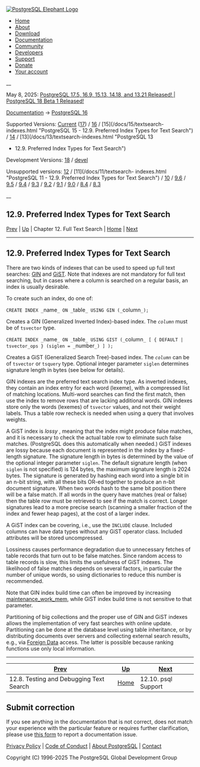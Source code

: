 [ ![PostgreSQL Elephant Logo](/media/img/about/press/elephant.png) ](/)

  * [Home](/ "Home")
  * [About](/about/ "About")
  * [Download](/download/ "Download")
  * [Documentation](/docs/ "Documentation")
  * [Community](/community/ "Community")
  * [Developers](/developer/ "Developers")
  * [Support](/support/ "Support")
  * [Donate](/about/donate/ "Donate")
  * [Your account](/account/ "Your account")

__

May 8, 2025: [ PostgreSQL 17.5, 16.9, 15.13, 14.18, and 13.21 Released! ](/about/news/postgresql-175-169-1513-1418-and-1321-released-3072/) | [ PostgreSQL 18 Beta 1 Released! ](/about/news/postgresql-18-beta-1-released-3070/)

[Documentation](/docs/ "Documentation") -> [PostgreSQL
16](/docs/16/index.html)

Supported Versions: [Current](/docs/current/textsearch-indexes.html
"PostgreSQL 17 - 12.9. Preferred Index Types for Text Search")
([17](/docs/17/textsearch-indexes.html "PostgreSQL 17 - 12.9. Preferred Index
Types for Text Search")) / [16](/docs/16/textsearch-indexes.html "PostgreSQL
16 - 12.9. Preferred Index Types for Text Search") / [15](/docs/15/textsearch-
indexes.html "PostgreSQL 15 - 12.9. Preferred Index Types for Text Search") /
[14](/docs/14/textsearch-indexes.html "PostgreSQL 14 - 12.9. Preferred Index
Types for Text Search") / [13](/docs/13/textsearch-indexes.html "PostgreSQL 13
- 12.9. Preferred Index Types for Text Search")

Development Versions: [18](/docs/18/textsearch-indexes.html "PostgreSQL 18 -
12.9. Preferred Index Types for Text Search") /
[devel](/docs/devel/textsearch-indexes.html "PostgreSQL devel -
12.9. Preferred Index Types for Text Search")

Unsupported versions: [12](/docs/12/textsearch-indexes.html "PostgreSQL 12 -
12.9. Preferred Index Types for Text Search") / [11](/docs/11/textsearch-
indexes.html "PostgreSQL 11 - 12.9. Preferred Index Types for Text Search") /
[10](/docs/10/textsearch-indexes.html "PostgreSQL 10 - 12.9. Preferred Index
Types for Text Search") / [9.6](/docs/9.6/textsearch-indexes.html "PostgreSQL
9.6 - 12.9. Preferred Index Types for Text Search") /
[9.5](/docs/9.5/textsearch-indexes.html "PostgreSQL 9.5 - 12.9. Preferred
Index Types for Text Search") / [9.4](/docs/9.4/textsearch-indexes.html
"PostgreSQL 9.4 - 12.9. Preferred Index Types for Text Search") /
[9.3](/docs/9.3/textsearch-indexes.html "PostgreSQL 9.3 - 12.9. Preferred
Index Types for Text Search") / [9.2](/docs/9.2/textsearch-indexes.html
"PostgreSQL 9.2 - 12.9. Preferred Index Types for Text Search") /
[9.1](/docs/9.1/textsearch-indexes.html "PostgreSQL 9.1 - 12.9. Preferred
Index Types for Text Search") / [9.0](/docs/9.0/textsearch-indexes.html
"PostgreSQL 9.0 - 12.9. Preferred Index Types for Text Search") /
[8.4](/docs/8.4/textsearch-indexes.html "PostgreSQL 8.4 - 12.9. Preferred
Index Types for Text Search") / [8.3](/docs/8.3/textsearch-indexes.html
"PostgreSQL 8.3 - 12.9. Preferred Index Types for Text Search")

__

12.9. Preferred Index Types for Text Search  
---  
[Prev](textsearch-debugging.html "12.8. Testing and Debugging Text Search")  | [Up](textsearch.html "Chapter 12. Full Text Search") | Chapter 12. Full Text Search | [Home](index.html "PostgreSQL 16.9 Documentation") |  [Next](textsearch-psql.html "12.10. psql Support")  
  
* * *

## 12.9. Preferred Index Types for Text Search #

There are two kinds of indexes that can be used to speed up full text
searches: [GIN](gin.html "Chapter 70. GIN Indexes") and [GiST](gist.html
"Chapter 68. GiST Indexes"). Note that indexes are not mandatory for full text
searching, but in cases where a column is searched on a regular basis, an
index is usually desirable.

To create such an index, do one of:

`CREATE INDEX _`name`_ ON _`table`_ USING GIN (_`column`_);`

    

Creates a GIN (Generalized Inverted Index)-based index. The _`column`_ must be
of `tsvector` type.

`CREATE INDEX _`name`_ ON _`table`_ USING GIST (_`column`_ [ { DEFAULT | tsvector_ops } (siglen = _`number`_) ] );`
    

Creates a GiST (Generalized Search Tree)-based index. The _`column`_ can be of
`tsvector` or `tsquery` type. Optional integer parameter `siglen` determines
signature length in bytes (see below for details).

GIN indexes are the preferred text search index type. As inverted indexes,
they contain an index entry for each word (lexeme), with a compressed list of
matching locations. Multi-word searches can find the first match, then use the
index to remove rows that are lacking additional words. GIN indexes store only
the words (lexemes) of `tsvector` values, and not their weight labels. Thus a
table row recheck is needed when using a query that involves weights.

A GiST index is _lossy_ , meaning that the index might produce false matches,
and it is necessary to check the actual table row to eliminate such false
matches. (PostgreSQL does this automatically when needed.) GiST indexes are
lossy because each document is represented in the index by a fixed-length
signature. The signature length in bytes is determined by the value of the
optional integer parameter `siglen`. The default signature length (when
`siglen` is not specified) is 124 bytes, the maximum signature length is 2024
bytes. The signature is generated by hashing each word into a single bit in an
n-bit string, with all these bits OR-ed together to produce an n-bit document
signature. When two words hash to the same bit position there will be a false
match. If all words in the query have matches (real or false) then the table
row must be retrieved to see if the match is correct. Longer signatures lead
to a more precise search (scanning a smaller fraction of the index and fewer
heap pages), at the cost of a larger index.

A GiST index can be covering, i.e., use the `INCLUDE` clause. Included columns
can have data types without any GiST operator class. Included attributes will
be stored uncompressed.

Lossiness causes performance degradation due to unnecessary fetches of table
records that turn out to be false matches. Since random access to table
records is slow, this limits the usefulness of GiST indexes. The likelihood of
false matches depends on several factors, in particular the number of unique
words, so using dictionaries to reduce this number is recommended.

Note that GIN index build time can often be improved by increasing
[maintenance_work_mem](runtime-config-resource.html#GUC-MAINTENANCE-WORK-MEM),
while GiST index build time is not sensitive to that parameter.

Partitioning of big collections and the proper use of GIN and GiST indexes
allows the implementation of very fast searches with online update.
Partitioning can be done at the database level using table inheritance, or by
distributing documents over servers and collecting external search results,
e.g., via [Foreign Data](ddl-foreign-data.html "5.12. Foreign Data") access.
The latter is possible because ranking functions use only local information.

* * *

[Prev](textsearch-debugging.html "12.8. Testing and Debugging Text Search")  | [Up](textsearch.html "Chapter 12. Full Text Search") |  [Next](textsearch-psql.html "12.10. psql Support")  
---|---|---  
12.8. Testing and Debugging Text Search  | [Home](index.html "PostgreSQL 16.9 Documentation") |  12.10. psql Support  
  
## Submit correction

If you see anything in the documentation that is not correct, does not match
your experience with the particular feature or requires further clarification,
please use [this form](/account/comments/new/16/textsearch-indexes.html/) to
report a documentation issue.

[Privacy Policy](/about/privacypolicy) | [Code of Conduct](/about/policies/coc/) | [About PostgreSQL](/about/) | [Contact](/about/contact/)  

Copyright (C) 1996-2025 The PostgreSQL Global Development Group

